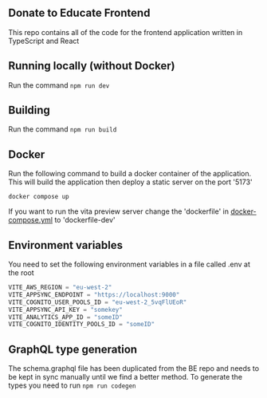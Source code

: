 ## Donate to Educate Frontend

This repo contains all of the code for the frontend application written in TypeScript and React

## Running locally (without Docker)

Run the command `npm run dev`

## Building

Run the command `npm run build`

## Docker

Run the following command to build a docker container of the application. This will build the application then deploy a static server on the port '5173'

```cli
docker compose up
```

If you want to run the vita preview server change the 'dockerfile' in [docker-compose.yml](./docker-compose.yml) to 'dockerfile-dev'

## Environment variables

You need to set the following environment variables in a file called .env at the root

```JavaScript
VITE_AWS_REGION = "eu-west-2"
VITE_APPSYNC_ENDPOINT = "https://localhost:9000"
VITE_COGNITO_USER_POOLS_ID = "eu-west-2_5vqFlUEoR"
VITE_APPSYNC_API_KEY = "somekey"
VITE_ANALYTICS_APP_ID = "someID"
VITE_COGNITO_IDENTITY_POOLS_ID = "someID"
```

## GraphQL type generation

The schema.graphql file has been duplicated from the BE repo and needs to be kept in sync manually until we find a better method. To generate the types you need to run `npm run codegen`
